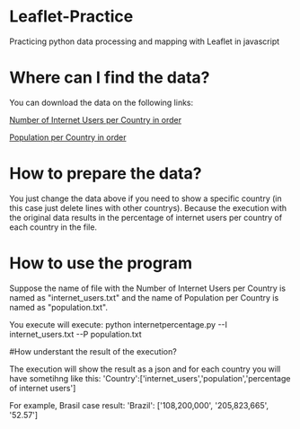 # Leaflet-Practice
Practicing python data processing and mapping with Leaflet in javascript

# Where can I find the data?
You can download the data on the following links:

[Number of Internet Users per Country in order](https://www.cia.gov/library/publications/the-world-factbook/rankorder/rawdata_2153.txt)

[Population per Country in order](https://www.cia.gov/library/publications/the-world-factbook/rankorder/rawdata_2119.txt)

# How to prepare the data?
You just change the data above if you need to show a specific country (in this case just delete lines with other countrys). Because the execution with the original data results in the percentage of internet users per country of each country in the file.

# How to use the program
Suppose the name of file with the  Number of Internet Users per Country is named as "internet\_users.txt" and the name of Population per Country is named as "population.txt".

You execute will execute:  python internetpercentage.py --I internet\_users.txt --P population.txt

#How understant the result of the execution?

The execution will show the result as a json and for each country you will have sometihng like this:
'Country':['internet\_users','population','percentage of internet users']

For example, Brasil case result:
'Brazil': ['108,200,000', '205,823,665', '52.57']
